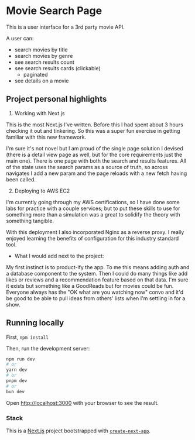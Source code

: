# Movie Search Page

This is a user interface for a 3rd party movie API.

A user can:

- search movies by title
- search movies by genre
- see search results count
- see search results cards (clickable)
  - paginated
- see details on a movie

## Project personal highlights

1. Working with Next.js

This is the most Next.js I've written. Before this I had spent about 3 hours checking it out and tinkering. So this was a super fun exercise in getting familiar with this new framework. 

I'm sure it's not novel but I am proud of the single page solution I devised (there is a detail view page as well, but for the core requirements just the main one). There is one page with both the search and results features. All of the state uses the search params as a source of truth, so across navigates I add a new param and the page reloads with a new fetch having been called.

2. Deploying to AWS EC2

I'm currently going through my AWS certifications, so I have done some labs for practice with a couple services; but to put these skills to use for something more than a simulation was a great to solidify the theory with something tangible. 

With this deployment I also incorporated Nginx as a reverse proxy. I really enjoyed learning the benefits of configuration for this industry standard tool.

- What I would add next to the project:

My first instinct is to product-ify the app. To me this means adding auth and a database component to the system. Then I could do many things like add likes or reviews and a recommendation feature based on that data. I'm sure it exists but something like a GoodReads but for movies could be fun. Everyone always has the "OK what are you watching now" convo and it'd be good to be able to pull ideas from others' lists when I'm settling in for a show.

## Running locally

First, `npm install`

Then, run the development server:

```bash
npm run dev
# or
yarn dev
# or
pnpm dev
# or
bun dev
```

Open [http://localhost:3000](http://localhost:3000) with your browser to see the result.

### Stack

This is a [Next.js](https://nextjs.org/) project bootstrapped with [`create-next-app`](https://github.com/vercel/next.js/tree/canary/packages/create-next-app).

